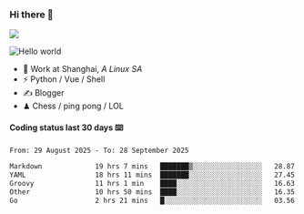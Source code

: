 ### Hi there 👋
![](https://komarev.com/ghpvc/?username=Xuhandsome)


<img src="https://github-readme-stats.vercel.app/api?username=XuHandsome&show_icons=true&theme=merko" alt="Hello world">

<br/>

- 🍻  Work at Shanghai, _A Linux SA_
- ⚡  Python / Vue / Shell
- ✍️  Blogger
- ♟  Chess / ping pong / LOL

#### Coding status last 30 days ⌨️

<!--START_SECTION:waka-->

```txt
From: 29 August 2025 - To: 28 September 2025

Markdown             19 hrs 7 mins   ███████▒░░░░░░░░░░░░░░░░░   28.87 %
YAML                 18 hrs 11 mins  ███████░░░░░░░░░░░░░░░░░░   27.45 %
Groovy               11 hrs 1 min    ████░░░░░░░░░░░░░░░░░░░░░   16.63 %
Other                10 hrs 50 mins  ████░░░░░░░░░░░░░░░░░░░░░   16.35 %
Go                   2 hrs 21 mins   █░░░░░░░░░░░░░░░░░░░░░░░░   03.56 %
```

<!--END_SECTION:waka-->
